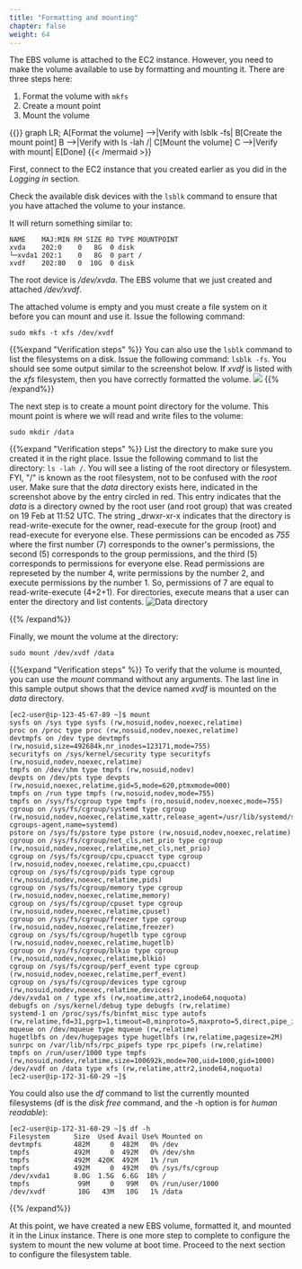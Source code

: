 ```yaml
---
title: "Formatting and mounting"
chapter: false
weight: 64
---
```


The EBS volume is attached to the EC2 instance. However, you need to make the volume available to use by formatting and mounting it. There
are three steps here:

1. Format the volume with <code>mkfs</code>
2. Create a mount point
3. Mount the volume

{{<mermaid align="left">}}
graph LR;
    A[Format the volume] -->|Verify with lsblk -fs| B[Create the mount point]
    B -->|Verify with ls -lah /| C[Mount the volume]
    C -->|Verify with mount| E[Done]
{{< /mermaid >}}


First, connect to the EC2 instance that you created earlier as you did in the _Logging in_ section.

Check the available disk devices with the <code>lsblk</code> command to ensure that you have attached the volume to your instance.

It will return something similar to:

```
NAME    MAJ:MIN RM SIZE RO TYPE MOUNTPOINT
xvda    202:0    0   8G  0 disk 
└─xvda1 202:1    0   8G  0 part /
xvdf    202:80   0  10G  0 disk 
```

The root device is _/dev/xvda_. The EBS volume that we just created and attached 
 _/dev/xvdf_. 

The attached volume is empty and you must create a file system on it before you can mount and use it. Issue the following command:

```commandline
sudo mkfs -t xfs /dev/xvdf
```

{{%expand "Verification steps" %}}
You can also use the <code>lsblk</code> command to list the filesystems on a disk. Issue the following command: <code>lsblk -fs</code>. You 
should see some output similar to the screenshot below. If *xvdf* is listed with the *xfs* filesystem, then you have correctly formatted the volume.
![](/images/verify_fs.png)
{{% /expand%}}



The next step is to create a mount point directory for the volume. This mount 
point is where we will read and write files to the volume:

```commandline
sudo mkdir /data
```

{{%expand "Verification steps" %}}
List the directory to make sure you created it in the right place. Issue the following command to list the directory: <code>ls -lah /</code>.
You will see a listing of the root directory or filesystem. FYI, "/" is known as the root filesystem, not to be confused with the *root* user.
Make sure that the *data* directory exists here, indicated in the screenshot above by the entry circled in red. This entry indicates that the
*data* is a directory owned by the root user (and root group) that was created on 19 Feb at 11:52 UTC. The string _drwxr-xr-x indicates that 
the directory is read-write-execute for the owner, read-execute for the group (root) and read-execute for everyone else. These permissions
can be encoded as _755_ where the first number (7) corresponds to the owner's permissions, the second (5) corresponds to the group permissions, and the third (5)
corresponds to permissions for everyone else. Read permissions are represeted by the number 4, write permissions by the number 2, and execute permissions 
by the number 1. So, permissions of 7 are equal to read-write-execute (4+2+1). For directories, execute means that a user can enter the directory 
and list contents.
![Data directory](/images/data_directory.png)

{{% /expand%}}


Finally, we mount the volume at the directory:
```commandline
sudo mount /dev/xvdf /data
```

{{%expand "Verification steps" %}}
To verify that the volume is mounted, you can use the _mount_ command
without any arguments. The last line in this sample output shows that the device
named _xvdf_ is mounted on the _data_ directory. 

```commandline
[ec2-user@ip-123-45-67-89 ~]$ mount
sysfs on /sys type sysfs (rw,nosuid,nodev,noexec,relatime)
proc on /proc type proc (rw,nosuid,nodev,noexec,relatime)
devtmpfs on /dev type devtmpfs (rw,nosuid,size=492684k,nr_inodes=123171,mode=755)
securityfs on /sys/kernel/security type securityfs (rw,nosuid,nodev,noexec,relatime)
tmpfs on /dev/shm type tmpfs (rw,nosuid,nodev)
devpts on /dev/pts type devpts (rw,nosuid,noexec,relatime,gid=5,mode=620,ptmxmode=000)
tmpfs on /run type tmpfs (rw,nosuid,nodev,mode=755)
tmpfs on /sys/fs/cgroup type tmpfs (ro,nosuid,nodev,noexec,mode=755)
cgroup on /sys/fs/cgroup/systemd type cgroup (rw,nosuid,nodev,noexec,relatime,xattr,release_agent=/usr/lib/systemd/systemd-cgroups-agent,name=systemd)
pstore on /sys/fs/pstore type pstore (rw,nosuid,nodev,noexec,relatime)
cgroup on /sys/fs/cgroup/net_cls,net_prio type cgroup (rw,nosuid,nodev,noexec,relatime,net_cls,net_prio)
cgroup on /sys/fs/cgroup/cpu,cpuacct type cgroup (rw,nosuid,nodev,noexec,relatime,cpu,cpuacct)
cgroup on /sys/fs/cgroup/pids type cgroup (rw,nosuid,nodev,noexec,relatime,pids)
cgroup on /sys/fs/cgroup/memory type cgroup (rw,nosuid,nodev,noexec,relatime,memory)
cgroup on /sys/fs/cgroup/cpuset type cgroup (rw,nosuid,nodev,noexec,relatime,cpuset)
cgroup on /sys/fs/cgroup/freezer type cgroup (rw,nosuid,nodev,noexec,relatime,freezer)
cgroup on /sys/fs/cgroup/hugetlb type cgroup (rw,nosuid,nodev,noexec,relatime,hugetlb)
cgroup on /sys/fs/cgroup/blkio type cgroup (rw,nosuid,nodev,noexec,relatime,blkio)
cgroup on /sys/fs/cgroup/perf_event type cgroup (rw,nosuid,nodev,noexec,relatime,perf_event)
cgroup on /sys/fs/cgroup/devices type cgroup (rw,nosuid,nodev,noexec,relatime,devices)
/dev/xvda1 on / type xfs (rw,noatime,attr2,inode64,noquota)
debugfs on /sys/kernel/debug type debugfs (rw,relatime)
systemd-1 on /proc/sys/fs/binfmt_misc type autofs (rw,relatime,fd=31,pgrp=1,timeout=0,minproto=5,maxproto=5,direct,pipe_ino=12416)
mqueue on /dev/mqueue type mqueue (rw,relatime)
hugetlbfs on /dev/hugepages type hugetlbfs (rw,relatime,pagesize=2M)
sunrpc on /var/lib/nfs/rpc_pipefs type rpc_pipefs (rw,relatime)
tmpfs on /run/user/1000 type tmpfs (rw,nosuid,nodev,relatime,size=100692k,mode=700,uid=1000,gid=1000)
/dev/xvdf on /data type xfs (rw,relatime,attr2,inode64,noquota)
[ec2-user@ip-172-31-60-29 ~]$ 
```

You could also use the _df_ command to list the currently mounted filesystems (df is the _disk free_ command, and the -h option is for _human readable_):

```commandline
[ec2-user@ip-172-31-60-29 ~]$ df -h
Filesystem      Size  Used Avail Use% Mounted on
devtmpfs        482M     0  482M   0% /dev
tmpfs           492M     0  492M   0% /dev/shm
tmpfs           492M  420K  492M   1% /run
tmpfs           492M     0  492M   0% /sys/fs/cgroup
/dev/xvda1      8.0G  1.5G  6.6G  18% /
tmpfs            99M     0   99M   0% /run/user/1000
/dev/xvdf        10G   43M   10G   1% /data
```


{{% /expand%}}



At this point, we have created a new EBS volume, formatted it, and mounted it in the Linux instance.
There is one more step to complete to configure the system to mount the new volume at boot time. Proceed to 
the next section to configure the filesystem table.
